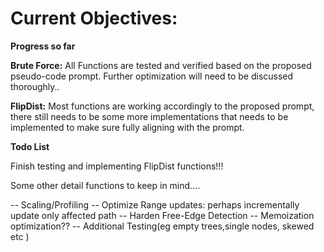 # Current Objectives: 

**Progress so far**  

**Brute Force:** All Functions are tested and verified based on the proposed pseudo-code prompt.
Further optimization will need to be discussed thoroughly..

**FlipDist:** Most functions are working accordingly to the proposed prompt, there still needs to be some more implementations that needs
to be implemented to make sure fully aligning with the prompt.


**Todo List**  

Finish testing and implementing FlipDist functions!!!

Some other detail functions to keep in mind....

-- Scaling/Profiling 
-- Optimize Range updates: perhaps incrementally update only affected path
-- Harden Free-Edge Detection
-- Memoization optimization??
-- Additional Testing(eg empty trees,single nodes, skewed etc )







